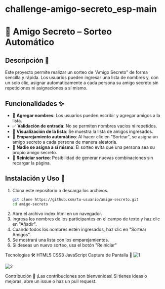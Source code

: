 # challenge-amigo-secreto_esp-main

# 🎁 Amigo Secreto – Sorteo Automático

## Descripción 📖
Este proyecto permite realizar un sorteo de "Amigo Secreto" de forma sencilla y rápida. Los usuarios pueden ingresar una lista de nombres y, con un solo clic, asignar automáticamente a cada persona su amigo secreto sin repeticiones ni asignaciones a sí mismo.

## Funcionalidades ✨
- 📝 **Agregar nombres**: Los usuarios pueden escribir y agregar amigos a la lista.  
- ✅ **Validación de entrada**: No se permiten nombres vacíos ni repetidos.  
- 📜 **Visualización de la lista**: Se muestra la lista de amigos ingresados.  
- 🔄 **Emparejamiento automático**: Al hacer clic en "Sortear", se asigna un amigo secreto a cada persona de manera aleatoria.  
- 🚫 **Nadie se asigna a sí mismo**: El sorteo evita que una persona sea su propio amigo secreto.  
- 🔄 **Reiniciar sorteo**: Posibilidad de generar nuevas combinaciones sin recargar la página.  

## Instalación y Uso 🚀
1. Clona este repositorio o descarga los archivos.
   ```bash
   git clone https://github.com/tu-usuario/amigo-secreto.git
   cd amigo-secreto
2. Abre el archivo index.html en un navegador.
3. Ingresa los nombres de los participantes en el campo de texto y haz clic en "Añadir".
4. Cuando todos los nombres estén ingresados, haz clic en "Sortear Amigos".
5. Se mostrará una lista con los emparejamientos.
6. Si deseas un nuevo sorteo, usa el botón "Reiniciar"

Tecnologías 🛠️
HTML5
CSS3
JavaScript
Captura de Pantalla 📸
![1](https://github.com/user-attachments/assets/6731237a-e3fb-4100-bd27-2c2b6c73c467)

![2](https://github.com/user-attachments/assets/c249133c-7296-47a2-b735-27bf0de47d2f)


Contribución 🤝
¡Las contribuciones son bienvenidas! Si tienes ideas o mejoras, abre un issue o haz un pull request.
